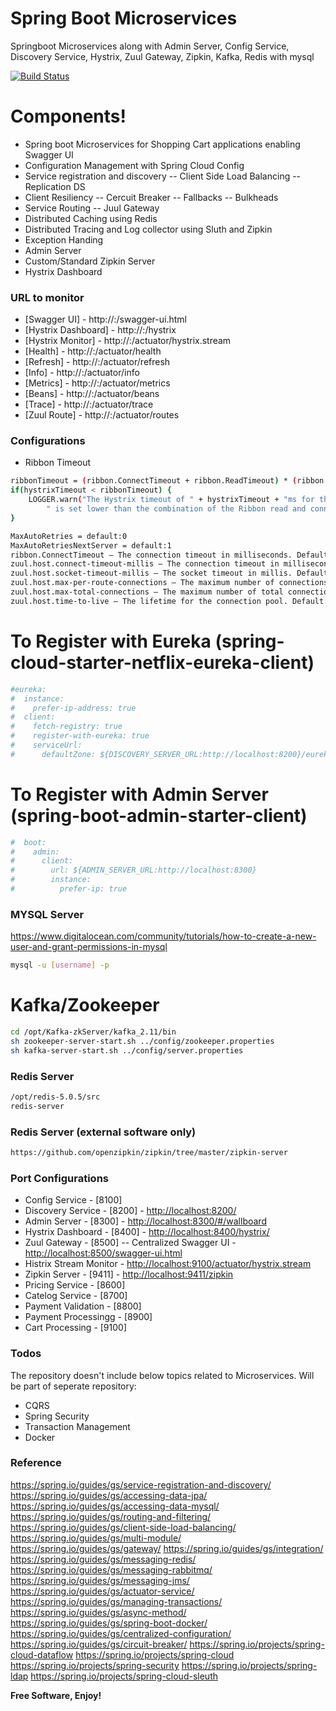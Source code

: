 # Spring Boot Microservices
Springboot Microservices along with Admin Server, Config Service, Discovery Service, Hystrix, Zuul Gateway, Zipkin, Kafka, Redis with mysql

[![Build Status](https://travis-ci.org/joemccann/dillinger.svg?branch=master)](https://travis-ci.org/joemccann/dillinger)

# Components!
 * Spring boot Microservices for Shopping Cart applications enabling Swagger UI
 * Configuration Management with Spring Cloud Config
 * Service registration and discovery
 -- Client Side Load Balancing
 -- Replication DS
 * Client Resiliency
 -- Cercuit Breaker
 -- Fallbacks
 -- Bulkheads
 * Service Routing
 -- Juul Gateway
 * Distributed Caching using Redis
 * Distributed Tracing and Log collector using Sluth and Zipkin
 * Exception Handing
 * Admin Server
 * Custom/Standard Zipkin Server
 * Hystrix Dashboard

### URL to monitor
* [Swagger UI] -		http://<host>:<port>/swagger-ui.html
* [Hystrix Dashboard] -	http://<host>:<port>/hystrix
* [Hystrix Monitor] -	http://<host>:<port>/actuator/hystrix.stream
* [Health] -			http://<host>:<port>/actuator/health
* [Refresh] -			http://<host>:<port>/actuator/refresh
* [Info] -				http://<host>:<port>/actuator/info
* [Metrics] -			http://<host>:<port>/actuator/metrics
* [Beans] -				http://<host>:<port>/actuator/beans
* [Trace] -				http://<host>:<port>/actuator/trace
* [Zuul Route] -		http://<host>:<port>/actuator/routes

### Configurations
* Ribbon Timeout
```sh
ribbonTimeout = (ribbon.ConnectTimeout + ribbon.ReadTimeout) * (ribbon.MaxAutoRetries + 1) * (ribbon.MaxAutoRetriesNextServer + 1);
if(hystrixTimeout < ribbonTimeout) {
    LOGGER.warn("The Hystrix timeout of " + hystrixTimeout + "ms for the command " + commandKey +
        " is set lower than the combination of the Ribbon read and connect timeout, " + ribbonTimeout + "ms.");
}

MaxAutoRetries = default:0
MaxAutoRetriesNextServer = default:1
ribbon.ConnectTimeout – The connection timeout in milliseconds. Defaults to 1000,
zuul.host.connect-timeout-millis – The connection timeout in milliseconds. Defaults to 2000,
zuul.host.socket-timeout-millis – The socket timeout in millis. Defaults to 10000.
zuul.host.max-per-route-connections – The maximum number of connections that can be used by a single route. Default: 20
zuul.host.max-total-connections – The maximum number of total connections the proxy can hold open to backends. Default: 200.
zuul.host.time-to-live – The lifetime for the connection pool. Default: -1.
```

# To Register with Eureka (spring-cloud-starter-netflix-eureka-client)
```sh
#eureka:
#  instance:
#    prefer-ip-address: true
#  client:
#    fetch-registry: true
#    register-with-eureka: true
#    serviceUrl: 
#      defaultZone: ${DISCOVERY_SERVER_URL:http://localhost:8200}/eureka
```
# To Register with Admin Server (spring-boot-admin-starter-client)
```sh
#  boot:
#    admin:
#      client:
#        url: ${ADMIN_SERVER_URL:http://localhost:8300}
#        instance:
#          prefer-ip: true
```
### MYSQL Server
https://www.digitalocean.com/community/tutorials/how-to-create-a-new-user-and-grant-permissions-in-mysql
```sh
mysql -u [username] -p
```

# Kafka/Zookeeper
```sh
cd /opt/Kafka-zkServer/kafka_2.11/bin
sh zookeeper-server-start.sh ../config/zookeeper.properties
sh kafka-server-start.sh ../config/server.properties
```

### Redis Server
```sh
/opt/redis-5.0.5/src
redis-server
```

### Redis Server (external software only)
```sh
https://github.com/openzipkin/zipkin/tree/master/zipkin-server
```

### Port Configurations
* Config Service - [8100]
* Discovery Service - [8200] - <http://localhost:8200/>
* Admin Server - [8300] - <http://localhost:8300/#/wallboard>
* Hystrix Dashboard - [8400] - <http://localhost:8400/hystrix/>
* Zuul Gateway - [8500]
-- Centralized Swagger UI - <http://localhost:8500/swagger-ui.html>
* Histrix Stream Monitor - <http://localhost:9100/actuator/hystrix.stream>
* Zipkin Server - [9411] - <http://localhost:9411/zipkin>
* Pricing Service - [8600]
* Catelog Service - [8700]
* Payment Validation - [8800]
* Payment Processingg - [8900]
* Cart Processing - [9100]

### Todos
The repository doesn't include below topics related to Microservices. Will be part of seperate repository:
 - CQRS
 - Spring Security
 - Transaction Management
 - Docker

### Reference

https://spring.io/guides/gs/service-registration-and-discovery/
https://spring.io/guides/gs/accessing-data-jpa/
https://spring.io/guides/gs/accessing-data-mysql/
https://spring.io/guides/gs/routing-and-filtering/
https://spring.io/guides/gs/client-side-load-balancing/
https://spring.io/guides/gs/multi-module/
https://spring.io/guides/gs/gateway/
https://spring.io/guides/gs/integration/
https://spring.io/guides/gs/messaging-redis/
https://spring.io/guides/gs/messaging-rabbitmq/
https://spring.io/guides/gs/messaging-jms/
https://spring.io/guides/gs/actuator-service/
https://spring.io/guides/gs/managing-transactions/
https://spring.io/guides/gs/async-method/
https://spring.io/guides/gs/spring-boot-docker/
https://spring.io/guides/gs/centralized-configuration/
https://spring.io/guides/gs/circuit-breaker/
https://spring.io/projects/spring-cloud-dataflow
https://spring.io/projects/spring-cloud
https://spring.io/projects/spring-security
https://spring.io/projects/spring-ldap
https://spring.io/projects/spring-cloud-sleuth


**Free Software, Enjoy!**

